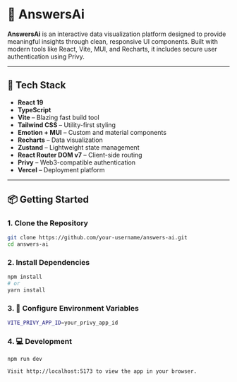 # 🧠 AnswersAi

**AnswersAi** is an interactive data visualization platform designed to provide meaningful insights through clean, responsive UI components. Built with modern tools like React, Vite, MUI, and Recharts, it includes secure user authentication using Privy.

---

## 🚀 Tech Stack

- **React 19**
- **TypeScript**
- **Vite** – Blazing fast build tool
- **Tailwind CSS** – Utility-first styling
- **Emotion + MUI** – Custom and material components
- **Recharts** – Data visualization
- **Zustand** – Lightweight state management
- **React Router DOM v7** – Client-side routing
- **Privy** – Web3-compatible authentication
- **Vercel** – Deployment platform


---

## 📦 Getting Started



### 1. Clone the Repository

```bash
git clone https://github.com/your-username/answers-ai.git
cd answers-ai

```
### 2. Install Dependencies

```bash
npm install
# or
yarn install

```
### 3. 🔐 Configure Environment Variables

```bash
VITE_PRIVY_APP_ID=your_privy_app_id
```

### 4. 💻 Development

```bash
npm run dev

Visit http://localhost:5173 to view the app in your browser.

```


